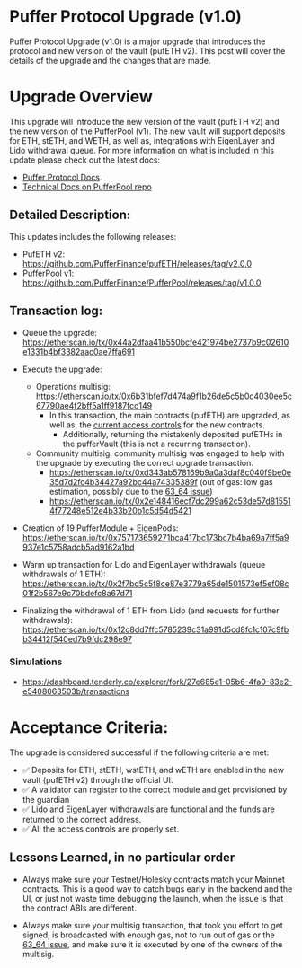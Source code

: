 
# Puffer Protocol Upgrade (v1.0)

Puffer Protocol Upgrade (v1.0) is a major upgrade that introduces the protocol and new version of the vault (pufETH v2). This post will cover the details of the upgrade and the changes that are made.


# Upgrade Overview
This upgrade will introduce the new version of the vault (pufETH v2) and the new version of the PufferPool (v1). The new vault will support deposits for ETH, stETH, and WETH, as well as, integrations with EigenLayer and Lido withdrawal queue. For more information on what is included in this update please check out the latest docs: 
- [Puffer Protocol Docs](https://docs.puffer.finance/).
- [Technical Docs on PufferPool repo](https://github.com/PufferFinance/PufferPool/tree/master/docs#puffer-protocol)


## Detailed Description:
This updates includes the following releases:
  - PufETH v2: https://github.com/PufferFinance/pufETH/releases/tag/v2.0.0
  - PufferPool v1: https://github.com/PufferFinance/PufferPool/releases/tag/v1.0.0


## Transaction log:
- Queue the upgrade: https://etherscan.io/tx/0x44a2dfaa41b550bcfe421974be2737b9c02610e1331b4bf3382aac0ae7ffa691

- Execute the upgrade: 
  - Operations multisig: https://etherscan.io/tx/0x6b31bfef7d474a9f1b26de5c5b0c4030ee5c67790ae4f2bff5a1ff9187fcd149
      - In this transaction, the main contracts (pufETH) are upgraded, as well as, the [current access controls](https://github.com/PufferFinance/Deployments-and-ACL/blob/main/docs/access-control/contracts_and_functions.md) for the new contracts. 
        - Additionally, returning the mistakenly deposited pufETHs in the pufferVault (this is not a recurring transaction).
  - Community multisig: community multisig was engaged to help with the upgrade by executing the correct upgrade transaction.
    - https://etherscan.io/tx/0xd343ab578169b9a0a3daf8c040f9be0e35d7d2fc4b34427a92bc44a74335389f (out of gas: low gas estimation, possibly due to the [63_64 issue](https://eips.ethereum.org/EIPS/eip-150))
    - https://etherscan.io/tx/0x2e148416ecf7dc299a62c53de57d815514f77248e512e4b33b20b1c5d54d5421


- Creation of 19 PufferModule + EigenPods: https://etherscan.io/tx/0x757173659271bca417bc173bc7b4ba69a7ff5a9937e1c5758adcb5ad9162a1bd

- Warm up transaction for Lido and EigenLayer withdrawals (queue withdrawals of 1 ETH): https://etherscan.io/tx/0x2f7bd5c5f8ce87e3779a65de1501573ef5ef08c01f2b567e9c70bdefc8a67d71

- Finalizing the withdrawal of 1 ETH from Lido (and requests for further withdrawals): https://etherscan.io/tx/0x12c8dd7ffc5785239c31a991d5cd8fc1c107c9fbb34412f540ed7b9fdc298e97

### Simulations
- https://dashboard.tenderly.co/explorer/fork/27e685e1-05b6-4fa0-83e2-e5408063503b/transactions
  

# Acceptance Criteria:
The upgrade is considered successful if the following criteria are met:
- ✅ Deposits for ETH, stETH, wstETH, and wETH are enabled in the new vault (pufETH v2) through the official UI.
- ✅ A validator can register to the correct module and get provisioned by the guardian
- ✅ Lido and EigenLayer withdrawals are functional and the funds are returned to the correct address.
- ✅ All the access controls are properly set.



## Lessons Learned, in no particular order

- Always make sure your Testnet/Holesky contracts match your Mainnet contracts. This is a good way to catch bugs early in the backend and the UI, or just not waste time debugging the launch, when the issue is that the contract ABIs are different.

- Always make sure your multisig transaction, that took you effort to get signed, is broadcasted with enough gas, not to run out of gas or the [63_64 issue](https://github.com/ethereum/EIPs/blob/master/EIPS/eip-150.md), and make sure it is executed by one of the owners of the multisig. 


